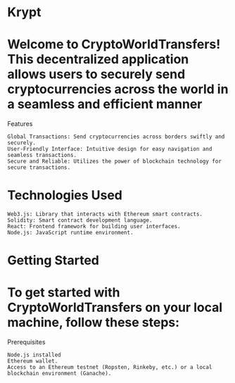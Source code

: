 # Krypt

# Welcome to CryptoWorldTransfers! This decentralized application allows users to securely send cryptocurrencies across the world in a seamless and efficient manner
Features

    Global Transactions: Send cryptocurrencies across borders swiftly and securely.
    User-Friendly Interface: Intuitive design for easy navigation and seamless transactions.
    Secure and Reliable: Utilizes the power of blockchain technology for secure transactions.

# Technologies Used

    Web3.js: Library that interacts with Ethereum smart contracts.
    Solidity: Smart contract development language.
    React: Frontend framework for building user interfaces.
    Node.js: JavaScript runtime environment.

# Getting Started

# To get started with CryptoWorldTransfers on your local machine, follow these steps:
Prerequisites

    Node.js installed
    Ethereum wallet. 
    Access to an Ethereum testnet (Ropsten, Rinkeby, etc.) or a local blockchain environment (Ganache).
